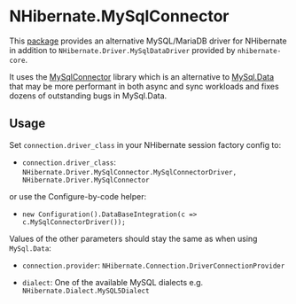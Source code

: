 # NHibernate.MySqlConnector

This [package](https://www.nuget.org/packages/NHibernate.Driver.MySqlConnector) provides an alternative MySQL/MariaDB driver for NHibernate
in addition to `NHibernate.Driver.MySqlDataDriver` provided by `nhibernate-core`.

It uses the [MySqlConnector](https://github.com/mysql-net/MySqlConnector) library
which is an alternative to [MySql.Data](https://www.nuget.org/packages/MySql.Data/) 
that may be more performant in both async and sync workloads and fixes dozens of outstanding
bugs in MySql.Data.

## Usage

Set `connection.driver_class` in your NHibernate session factory config to:

 - `connection.driver_class`: `NHibernate.Driver.MySqlConnector.MySqlConnectorDriver, NHibernate.Driver.MySqlConnector` 
 
or use the Configure-by-code helper:
 
 - `new Configuration().DataBaseIntegration(c => c.MySqlConnectorDriver());`
 
Values of the other parameters should stay the same as when using `MySql.Data`:

 - `connection.provider`: `NHibernate.Connection.DriverConnectionProvider`

 - `dialect`:  One of the available MySQL dialects e.g. `NHibernate.Dialect.MySQL5Dialect`
